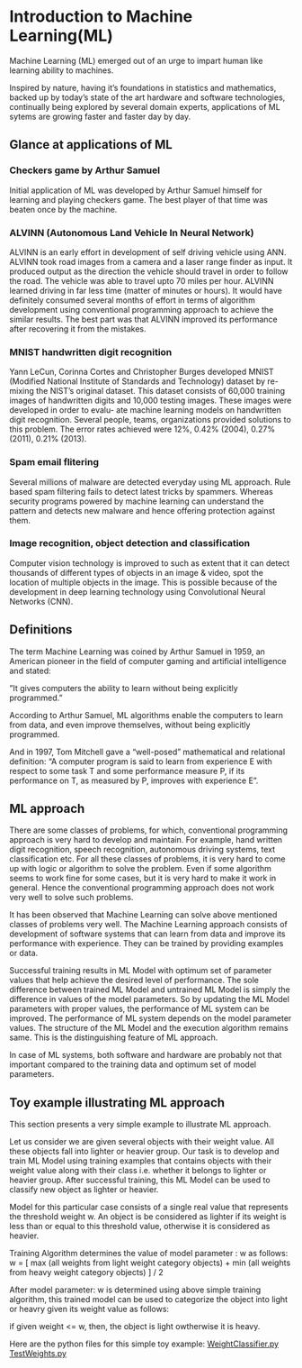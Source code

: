 # Introduction to Machine Learning(ML) 

Machine Learning (ML) emerged out of an urge to impart human like learning ability to machines.

Inspired by nature, having it’s foundations in statistics and mathematics, backed up by today’s state of the art hardware and software technologies, continually being explored by
several domain experts, applications of ML sytems are growing faster and faster day by day.

## Glance at applications of ML

### Checkers game by Arthur Samuel
Initial application of ML was developed by Arthur Samuel himself for learning and playing checkers game. The best player of that time was beaten
once by the machine.

### ALVINN (Autonomous Land Vehicle In Neural Network)
ALVINN is an early effort in development of self driving vehicle using ANN. ALVINN took road images from a camera and a laser range finder as input. It produced output as the direction the vehicle should travel in order to follow the road. The vehicle was able to travel upto 70 miles per hour. ALVINN learned driving in far less time (matter of minutes or hours). It would have definitely consumed several months of effort in terms of algorithm development using conventional programming approach to achieve the similar results. The best part was that ALVINN improved its performance after recovering it from the mistakes.

### MNIST handwritten digit recognition
Yann LeCun, Corinna Cortes and Christopher Burges developed MNIST (Modified National Institute of Standards and Technology) dataset by re-mixing the NIST’s original dataset. This dataset consists of 60,000 training images of handwritten digits and 10,000 testing images. These images were developed in order to evalu- ate machine learning models on handwritten digit recognition. Several people, teams, organizations provided solutions to this problem. The error rates achieved were 12%, 0.42% (2004), 0.27% (2011), 0.21% (2013).

### Spam email flitering
Several millions of malware are detected everyday using ML approach. Rule based spam filtering fails to detect latest tricks by spammers. Whereas security programs powered by machine learning can understand the pattern and detects new malware and hence offering protection against them. 

### Image recognition, object detection and classification
Computer vision technology is improved to such as extent that it can detect thousands of different types of objects in an image & video, spot the location of multiple objects in the image. This is possible because of the development in deep learning technology using Convolutional Neural Networks (CNN).

## Definitions

The term Machine Learning was coined by Arthur Samuel in 1959, an American pioneer in the field of computer gaming and artificial intelligence and stated:

”It gives computers the ability to learn without being explicitly programmed.”

According to Arthur Samuel, ML algorithms enable the computers to learn from data, and even improve themselves, without being explicitly programmed.

And in 1997, Tom Mitchell gave a “well-posed” mathematical and relational definition:
“A computer program is said to learn from experience E with respect to some task T and some performance measure P, if its performance on T, as measured by P, improves with experience E”.

## ML approach
There are some classes of problems, for which, conventional programming approach is very hard to develop and maintain. For example, hand written digit recognition, speech recognition, autonomous driving systems, text classification etc. For all these classes of problems, it is very hard to come up with logic or algorithm to solve the problem. Even if some algorithm seems to work fine for some cases, but it is very hard to make it work in general. Hence the conventional programming approach does not work very well to solve such problems.

It has been observed that Machine Learning can solve above mentioned classes of problems very well. The Machine Learning approach consists of development of software systems that can learn from data and improve its performance with experience. They can be trained by providing examples or data.

Successful training results in ML Model with optimum set of parameter values that help achieve the desired level of performance. The sole difference between trained ML Model and untrained ML Model is simply the difference in values of the model parameters. So by updating the ML Model parameters with proper values, the performance of ML system can be improved. The performance of ML system depends on the model parameter values. The structure of the ML Model and the execution algorithm remains same. This is the distinguishing feature of ML approach.

In case of ML systems, both software and hardware are probably not that important compared to the training data and optimum set of model parameters.

## Toy example illustrating ML approach
This section presents a very simple example to illustrate ML approach. 

Let us consider we are given several objects with their weight value. All these objects fall into lighter or heavier group. Our task is to develop and train ML Model using training examples that contains objects with their weight value along with their class i.e. whether it belongs to lighter or heavier group. After successful training, this ML Model can be used to classify new object as lighter or heavier.

Model for this particular case consists of a single real value that represents the threshold weight w. An object is be considered as lighter if its weight is less than or equal to this threshold value, otherwise it is considered as heavier.

Training Algorithm determines the value of model parameter : w as follows:
  w = [ max (all weights from light weight category objects) + min (all weights from heavy weight category objects) ] / 2
  
After model parameter: w is determined using above simple training algorithm, this trained model can be used to categorize the object into light or heavry given its weight value as follows:

if given weight <= w, then, the object is light owtherwise it is heavy.

Here are the python files for this simple toy example:
[WeightClassifier.py](WeightClassifier.py)
[TestWeights.py](TestWeights.py)
